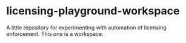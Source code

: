 # licensing-playground-workspace
A little repository for experimenting with automation of licensing enforcement. This one is a workspace.
